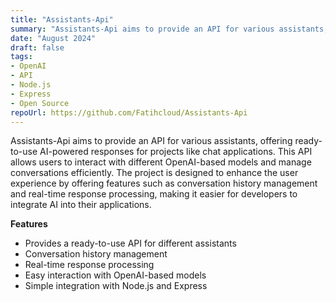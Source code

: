 ```yaml
---
title: "Assistants-Api"  
summary: "Assistants-Api aims to provide an API for various assistants, offering ready-to-use AI-powered responses for projects like chat applications. This API allows users to interact with different OpenAI-based models and manage conversations efficiently."  
date: "August 2024"  
draft: false  
tags:
- OpenAI
- API
- Node.js
- Express
- Open Source
repoUrl: https://github.com/Fatihcloud/Assistants-Api  
---
```


Assistants-Api aims to provide an API for various assistants, offering ready-to-use AI-powered responses for projects like chat applications. This API allows users to interact with different OpenAI-based models and manage conversations efficiently. The project is designed to enhance the user experience by offering features such as conversation history management and real-time response processing, making it easier for developers to integrate AI into their applications.

**Features**  
- Provides a ready-to-use API for different assistants  
- Conversation history management  
- Real-time response processing  
- Easy interaction with OpenAI-based models  
- Simple integration with Node.js and Express  
